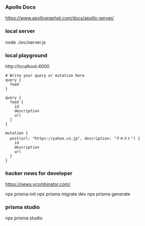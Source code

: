 ### Apollo Docs
https://www.apollographql.com/docs/apollo-server/

### local server
node ./src/server.js

### local playground
http://localhost:4000

```
# Write your query or mutation here
query {
  feed
}

query {
  feed {
    id
    description
    url
  }
}

mutation {
  post(url: "https://yahoo.co.jp", description: "テキスト") {
    id
    description
    url
  }
}
```

### hacker news for developer
https://news.ycombinator.com/

npx prisma init
npx prisma migrate dev
npx prisma generate

### prisma studio
npx prisma studio
